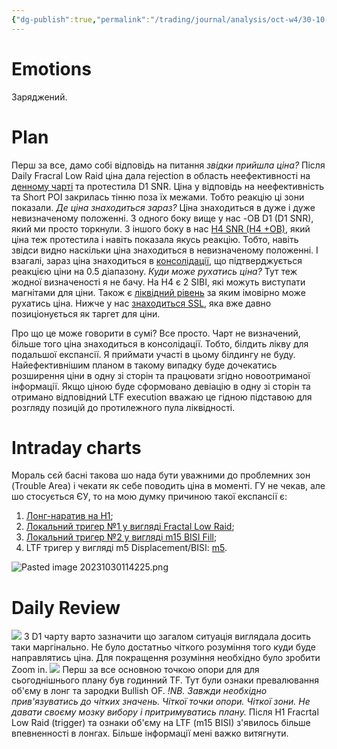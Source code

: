 ```yaml
---
{"dg-publish":true,"permalink":"/trading/journal/analysis/oct-w4/30-10-2023-eurusd/","tags":["trading/analysis"]}
---
```


# Emotions
Заряджений.
# Plan
Перш за все, дамо собі відповідь на питання *звідки прийшла ціна?* Після Daily Fracral Low Raid ціна дала rejection в область неефективності на [денному чарті](https://www.tradingview.com/x/jkohN0cb/) та протестила D1 SNR. Ціна у відповідь на неефективність та Short POI закрилась тінню поза їх межами. Тобто реакцію ці зони показали.
*Де ціна знаходиться зараз?* Ціна знаходиться в дуже і дуже невизначеному положенні. З одного боку вище у нас -OB D1 (D1 SNR), який ми просто торкнули. З іншого боку в нас [H4 SNR (H4 +OB)](https://www.tradingview.com/x/yT9NvgfZ/), який ціна теж протестила і навіть показала якусь реакцію. Тобто, навіть звідси видно наскільки ціна знаходиться в невизначеному положенні.
І взагалі, зараз ціна знаходиться в [консолідації](https://www.tradingview.com/x/5TrCzI7D/), що підтверджується реакцією ціни на 0.5 діапазону.
*Куди може рухатись ціна?* Тут теж жодної визначеності я не бачу.
На H4 є 2 SIBI, які можуть виступати магнітами для ціни. Також є [ліквідний рівень](https://www.tradingview.com/x/Qr6vODvG/) за яким імовірно може рухатись ціна.
Нижче у нас [знаходиться SSL](https://www.tradingview.com/x/LsFE41b0/), яка вже давно позиціонується як таргет для ціни.

Про що це може говорити в сумі? Все просто. Чарт не визначений, більше того ціна знаходиться в консолідації. Тобто, білдить лікву для подальшої експансії. Я приймати участі в цьому білдингу не буду. Найефективнішим планом в такому випадку буде дочекатись розширення ціни в одну зі сторін та працювати згідно новоотриманої інформації. 
Якщо ціною буде сформовано девіацію в одну зі сторін та отримано відповідний LTF execution вважаю це гідною підставою для розгляду позицій до протилежного пула ліквідності.

# Intraday charts
Мораль сєй басні такова шо нада бути уважними до проблемних зон (Trouble Area) і чекати як себе поводить ціна в моменті. ГУ не чекав, але шо стосується ЄУ, то на мою думку причиною такої експансії є: 
1. [Лонг-наратив на H1](https://www.tradingview.com/x/7XEUTkLp/);
2. [Локальний тригер №1 у вигляді Fractal Low Raid](https://www.tradingview.com/x/mVFzCslR/);
3. [Локальний тригер №2 у вигляді m15 BISI Fill](https://www.tradingview.com/x/MkIxVuOt/);
4. LTF тригер у вигляді m5 Displacement/BISI: [m5](https://www.tradingview.com/x/39pJbPyS/).

![Pasted image 20231030114225.png](/img/user/Images/Pasted%20image%2020231030114225.png)
# Daily Review
![](https://www.tradingview.com/x/JIJ2lC08/)
З D1 чарту варто зазначити що загалом ситуація виглядала досить таки маргінально. Не було достатньо чіткого розуміння того куди буде направлятись ціна. Для покращення розуміння необхідно було зробити Zoom in.
![](https://www.tradingview.com/x/Kw6hdAm2/)
Перш за все основною точкою опори для для сьогоднішнього плану був годинний TF. Тут були ознаки превалювання об'єму в лонг та зародки Bullish OF.
*!NB. Завжди необхідно прив'язуватись до чітких значень. Чіткої точки опори. Чіткої зони. Не давати своєму мозку вибору і притримуватись плану.*
Після H1 Fracrtal Low Raid (trigger) та ознаки об'єму на LTF (m15 BISI) з'явилось більше впевненності в лонгах.
Більше інформації мені важко витягнути.